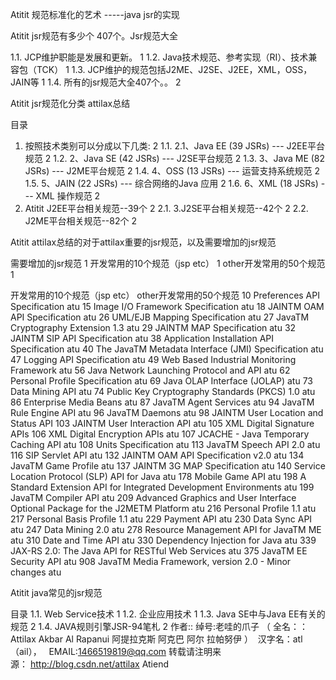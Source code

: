 Atitit 规范标准化的艺术 -----java jsr的实现



Atitit jsr规范有多少个  407个。Jsr规范大全

1.1. JCP维护职能是发展和更新。	1
1.2. Java技术规范、参考实现（RI）、技术兼容包（TCK）	1
1.3. JCP维护的规范包括J2ME、J2SE、J2EE，XML，OSS，JAIN等	1
1.4. 所有的jsr规范大全407个。。	2


Atitit jsr规范化分类 attilax总结

目录
1. 按照技术类别可以分成以下几类:	2
1.1. 2.1、Java EE (39 JSRs) --- J2EE平台规范	2
1.2. 2、Java SE (42 JSRs) --- J2SE平台规范	2
1.3. 3、Java ME (82 JSRs) --- J2ME平台规范	2
1.4. 4、OSS (13 JSRs) --- 运营支持系统规范	2
1.5. 5、JAIN (22 JSRs) --- 综合网络的Java 应用	2
1.6. 6、XML (18 JSRs) --- XML 操作规范	2
2. Atitit  J2EE平台相关规范--39个	2
2.1. 3.J2SE平台相关规范--42个	2
2.2. J2ME平台相关规范--82个	2



Atitit attilax总结的对于attilax重要的jsr规范，以及需要增加的jsr规范

需要增加的jsr规范	1
开发常用的10个规范（jsp etc）	1
other开发常用的50个规范	1


开发常用的10个规范（jsp etc）
other开发常用的50个规范
10		Preferences API Specification   atu
15		Image I/O Framework Specification atu
18		JAINTM OAM API Specification atu
26		UML/EJB Mapping Specification atu
27		JavaTM Cryptography Extension 1.3 atu
29		JAINTM MAP Specification atu
32		JAINTM SIP API Specification atu
38		Application Installation API Specification atu
40		The JavaTM Metadata Interface (JMI) Specification atu
47		Logging API Specification atu
49		Web Based Industrial Monitoring Framework atu
56		Java Network Launching Protocol and API atu
62		Personal Profile Specification atu
69		Java OLAP Interface (JOLAP) atu
73		Data Mining API atu
74		Public Key Cryptography Standards (PKCS) 1.0 atu
86		Enterprise Media Beans atu
87		JavaTM Agent Services atu
94		JavaTM Rule Engine API atu
96		JavaTM Daemons atu
98		JAINTM User Location and Status API
103		JAINTM User Interaction API atu
105		XML Digital Signature APIs
106		XML Digital Encryption APIs atu
107		JCACHE - Java Temporary Caching API atu
108		Units Specification atu
113		JavaTM Speech API 2.0 atu
116		SIP Servlet API atu
132		JAINTM OAM API Specification v2.0 atu
134		JavaTM Game Profile atu
137		JAINTM 3G MAP Specification atu
140		Service Location Protocol (SLP) API for Java atu
178		Mobile Game API atu
198		A Standard Extension API for Integrated Development Environments atu
199		JavaTM Compiler API atu
209		Advanced Graphics and User Interface Optional Package for the J2METM Platform atu
216		Personal Profile 1.1 atu
217		Personal Basis Profile 1.1 atu
229		Payment API atu
230		Data Sync API atu
247		Data Mining 2.0 atu
278		Resource Management API for JavaTM ME atu
310		Date and Time API atu
330		Dependency Injection for Java atu
339		JAX-RS 2.0: The Java API for RESTful Web Services atu
375		JavaTM EE Security API atu
908		JavaTM Media Framework, version 2.0 - Minor changes atu


Atitit java常见的jsr规范

目录
1.1. Web Service技术	1
1.2. 企业应用技术	1
1.3. Java SE中与Java EE有关的规范	2
1.4. JAVA规则引擎JSR-94笔札	2
作者:: 绰号:老哇的爪子 （ 全名：：Attilax Akbar Al Rapanui 阿提拉克斯 阿克巴 阿尔 拉帕努伊 ） 
汉字名：atl（ail），   EMAIL:1466519819@qq.com
转载请注明来源： http://blog.csdn.net/attilax
Atiend


